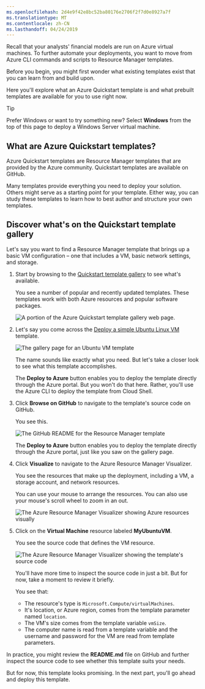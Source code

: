 ```yaml
---
ms.openlocfilehash: 2d4e9f42e8bc52ba80176e2706f2f7d0e8927a7f
ms.translationtype: MT
ms.contentlocale: zh-CN
ms.lasthandoff: 04/24/2019
---
```

Recall that your analysts' financial models are run on Azure virtual machines. To further automate your deployments, you want to move from Azure CLI commands and scripts to Resource Manager templates.

Before you begin, you might first wonder what existing templates exist that you can learn from and build upon.

Here you'll explore what an Azure Quickstart template is and what prebuilt templates are available for you to use right now.

> [!TIP]
> Prefer Windows or want to try something new? Select **Windows** from the top of this page to deploy a Windows Server virtual machine.

## <a name="what-are-azure-quickstart-templates"></a>What are Azure Quickstart templates?

Azure Quickstart templates are Resource Manager templates that are provided by the Azure community. Quickstart templates are available on GitHub.

Many templates provide everything you need to deploy your solution. Others might serve as a starting point for your template. Either way, you can study these templates to learn how to best author and structure your own templates.

## <a name="discover-whats-on-the-quickstart-template-gallery"></a>Discover what's on the Quickstart template gallery

Let's say you want to find a Resource Manager template that brings up a basic VM configuration &ndash; one that includes a VM, basic network settings, and storage.

1. Start by browsing to the [Quickstart template gallery](https://azure.microsoft.com/resources/templates?azure-portal=true) to see what's available.

    You see a number of popular and recently updated templates. These templates work with both Azure resources and popular software packages.

    ![A portion of the Azure Quickstart template gallery web page.](../../media/3-gallery-homepage.png)

1. Let's say you come across the [Deploy a simple Ubuntu Linux VM](https://azure.microsoft.com/resources/templates/101-vm-simple-linux/?azure-portal=true) template.

    ![The gallery page for an Ubuntu VM template](../../media/3-gallery-page-linux.png)

    The name sounds like exactly what you need. But let's take a closer look to see what this template accomplishes.

    The **Deploy to Azure** button enables you to deploy the template directly through the Azure portal. But you won't do that here. Rather, you'll use the Azure CLI to deploy the template from Cloud Shell.

1. Click **Browse on GitHub** to navigate to the template's source code on GitHub.

    You see this.

    ![The GitHub README for the Resource Manager template](../../media/3-github-page-linux.png)

    The **Deploy to Azure** button enables you to deploy the template directly through the Azure portal, just like you saw on the gallery page.

1. Click **Visualize** to navigate to the Azure Resource Manager Visualizer.

    You see the resources that make up the deployment, including a VM, a storage account, and network resources.

    You can use your mouse to arrange the resources. You can also use your mouse's scroll wheel to zoom in an out.

    ![The Azure Resource Manager Visualizer showing Azure resources visually](../../media/3-armviz-linux.png)

1. Click on the **Virtual Machine** resource labeled **MyUbuntuVM**.

    You see the source code that defines the VM resource.

    ![The Azure Resource Manager Visualizer showing the template's source code](../../media/3-armviz-vm-linux.png)

    You'll have more time to inspect the source code in just a bit. But for now, take a moment to review it briefly.

    You see that:

    * The resource's type is `Microsoft.Compute/virtualMachines`.
    * It's location, or Azure region, comes from the template parameter named `location`.
    * The VM's size comes from the template variable `vmSize`.
    * The computer name is read from a template variable and the username and password for the VM are read from template parameters.

In practice, you might review the **README.md** file on GitHub and further inspect the source code to see whether this template suits your needs.

But for now, this template looks promising. In the next part, you'll go ahead and deploy this template.
